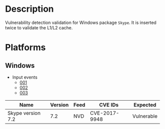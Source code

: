 # Description

Vulnerability detection validation for Windows package `Skype`.
It is inserted twice to validate the L1/L2 cache.

# Platforms

## Windows

- Input events
    - [001](input_001.json)
    - [002](input_002.json)
    - [003](input_003.json)

| Name                | Version | Feed | CVE IDs        | Expected    |
|---------------------|---------|------|----------------|-------------|
| Skype version 7.2   | 7.2     | NVD  | CVE-2017-9948  | Vulnerable  |

